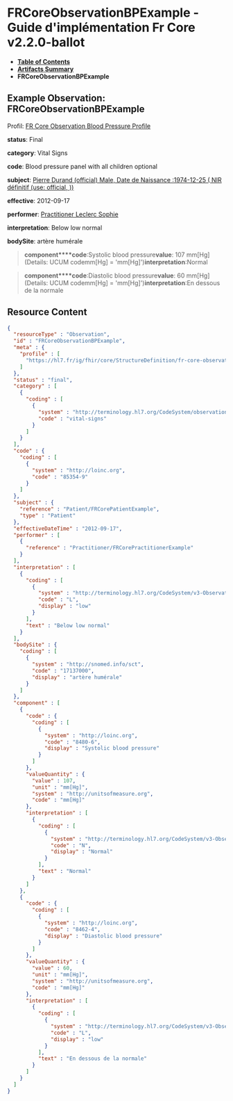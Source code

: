 # FRCoreObservationBPExample - Guide d'implémentation Fr Core v2.2.0-ballot

* [**Table of Contents**](toc.md)
* [**Artifacts Summary**](artifacts.md)
* **FRCoreObservationBPExample**

## Example Observation: FRCoreObservationBPExample

Profil: [FR Core Observation Blood Pressure Profile](StructureDefinition-fr-core-observation-bp.md)

**status**: Final

**category**: Vital Signs

**code**: Blood pressure panel with all children optional

**subject**: [Pierre Durand (official) Male, Date de Naissance :1974-12-25 ( NIR définitif (use: official, ))](Patient-FRCorePatientExample.md)

**effective**: 2012-09-17

**performer**: [Practitioner Leclerc Sophie](Practitioner-FRCorePractitionerExample.md)

**interpretation**: Below low normal

**bodySite**: artère humérale

> **component****code**:Systolic blood pressure**value**: 107 mm[Hg](Details: UCUM codemm[Hg] = 'mm[Hg]')**interpretation**:Normal

> **component****code**:Diastolic blood pressure**value**: 60 mm[Hg](Details: UCUM codemm[Hg] = 'mm[Hg]')**interpretation**:En dessous de la normale



## Resource Content

```json
{
  "resourceType" : "Observation",
  "id" : "FRCoreObservationBPExample",
  "meta" : {
    "profile" : [
      "https://hl7.fr/ig/fhir/core/StructureDefinition/fr-core-observation-bp"
    ]
  },
  "status" : "final",
  "category" : [
    {
      "coding" : [
        {
          "system" : "http://terminology.hl7.org/CodeSystem/observation-category",
          "code" : "vital-signs"
        }
      ]
    }
  ],
  "code" : {
    "coding" : [
      {
        "system" : "http://loinc.org",
        "code" : "85354-9"
      }
    ]
  },
  "subject" : {
    "reference" : "Patient/FRCorePatientExample",
    "type" : "Patient"
  },
  "effectiveDateTime" : "2012-09-17",
  "performer" : [
    {
      "reference" : "Practitioner/FRCorePractitionerExample"
    }
  ],
  "interpretation" : [
    {
      "coding" : [
        {
          "system" : "http://terminology.hl7.org/CodeSystem/v3-ObservationInterpretation",
          "code" : "L",
          "display" : "low"
        }
      ],
      "text" : "Below low normal"
    }
  ],
  "bodySite" : {
    "coding" : [
      {
        "system" : "http://snomed.info/sct",
        "code" : "17137000",
        "display" : "artère humérale"
      }
    ]
  },
  "component" : [
    {
      "code" : {
        "coding" : [
          {
            "system" : "http://loinc.org",
            "code" : "8480-6",
            "display" : "Systolic blood pressure"
          }
        ]
      },
      "valueQuantity" : {
        "value" : 107,
        "unit" : "mm[Hg]",
        "system" : "http://unitsofmeasure.org",
        "code" : "mm[Hg]"
      },
      "interpretation" : [
        {
          "coding" : [
            {
              "system" : "http://terminology.hl7.org/CodeSystem/v3-ObservationInterpretation",
              "code" : "N",
              "display" : "Normal"
            }
          ],
          "text" : "Normal"
        }
      ]
    },
    {
      "code" : {
        "coding" : [
          {
            "system" : "http://loinc.org",
            "code" : "8462-4",
            "display" : "Diastolic blood pressure"
          }
        ]
      },
      "valueQuantity" : {
        "value" : 60,
        "unit" : "mm[Hg]",
        "system" : "http://unitsofmeasure.org",
        "code" : "mm[Hg]"
      },
      "interpretation" : [
        {
          "coding" : [
            {
              "system" : "http://terminology.hl7.org/CodeSystem/v3-ObservationInterpretation",
              "code" : "L",
              "display" : "low"
            }
          ],
          "text" : "En dessous de la normale"
        }
      ]
    }
  ]
}

```
